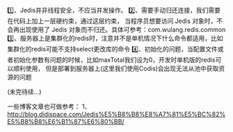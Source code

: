 1️⃣、Jedis并非线程安全，不应当并发操作。
2️⃣、需要手动归还连接，我们需要在代码上加上一层硬约束，通过这层约束，
    当程序员想要访问 Jedis 对象时，不会再出现使用了 Jedis 对象而不归还。具体可参考：com.wulang.redis.common
3️⃣、服务器上是集群化的redis时，注意并不是单机情况下什么命令都适用，比如集群化的redis可能不支持select更改库的命令
4️⃣、初始化的问题，当配置文件或者初始化参数有问题的时候，比如maxTotal我们设为0，开发时单机版的redis可以顺利使用，
    但是部署到服务器上(这里我们使用Codis)会出现无法从池中获取资源的问题


(未完待续...)


一些博客文章也可做参考：
1、http://blog.didispace.com/Jedis%E5%B8%B8%E8%A7%81%E5%BC%82%E5%B8%B8%E6%B1%87%E6%80%BB/
